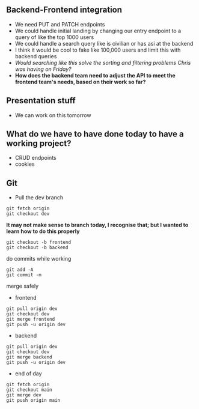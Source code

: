 ## Backend-Frontend integration
* We need PUT and PATCH endpoints
* We could handle initial landing by changing our entry endpoint to a query of like the top 1000 users
* We could handle a search query like is civilian or has asi at the backend
* I think it would be cool to fake like 100,000 users and limit this with backend queries
* *Would searching like this solve the sorting and filtering problems Chris was having on Friday?*
* **How does the backend team need to adjust the API to meet the frontend team's needs, based on their work so far?**
## Presentation stuff
* We can work on this tomorrow
## What do we have to have done today to have a working project?
* CRUD endpoints
* cookies
## Git
* Pull the dev branch 
```
git fetch origin
git checkout dev
```
**It may not make sense to branch today, I recognise that; but I wanted to learn how to do this properly** 
```
git checkout -b frontend  
git checkout -b backend  
```
do commits while working
```
git add -A
git commit -m
```
merge safely
* frontend
```
git pull origin dev
git checkout dev
git merge frontend  
git push -u origin dev
```
* backend
```
git pull origin dev
git checkout dev
git merge backend
git push -u origin dev
```
* end of day
```
git fetch origin
git checkout main
git merge dev
git push origin main
